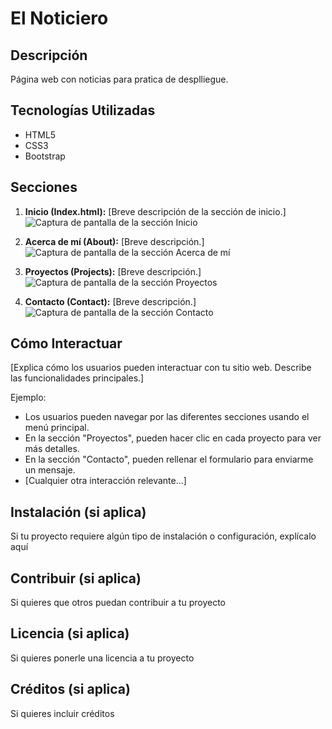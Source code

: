 # El Noticiero

## Descripción

Página web con noticias para pratica de desplliegue.


## Tecnologías Utilizadas

*   HTML5
*   CSS3
*   Bootstrap

## Secciones

1.  **Inicio (Index.html):**
    [Breve descripción de la sección de inicio.]
    ![Captura de pantalla de la sección Inicio](ruta/a/captura-inicio.png)  <!-- ¡Añade las imágenes a tu repositorio! -->

2.  **Acerca de mí (About):**
    [Breve descripción.]
    ![Captura de pantalla de la sección Acerca de mí](ruta/a/captura-acerca.png)

3.  **Proyectos (Projects):**
    [Breve descripción.]
    ![Captura de pantalla de la sección Proyectos](ruta/a/captura-proyectos.png)

4.  **Contacto (Contact):**
    [Breve descripción.]
    ![Captura de pantalla de la sección Contacto](ruta/a/captura-contacto.png)

## Cómo Interactuar

[Explica cómo los usuarios pueden interactuar con tu sitio web.  Describe las funcionalidades principales.]

Ejemplo:
*   Los usuarios pueden navegar por las diferentes secciones usando el menú principal.
*   En la sección "Proyectos", pueden hacer clic en cada proyecto para ver más detalles.
*   En la sección "Contacto", pueden rellenar el formulario para enviarme un mensaje.
*   [Cualquier otra interacción relevante...]

## Instalación (si aplica)
Si tu proyecto requiere algún tipo de instalación o configuración, explícalo aquí

## Contribuir (si aplica)
Si quieres que otros puedan contribuir a tu proyecto

## Licencia (si aplica)
Si quieres ponerle una licencia a tu proyecto

## Créditos (si aplica)
Si quieres incluir créditos
